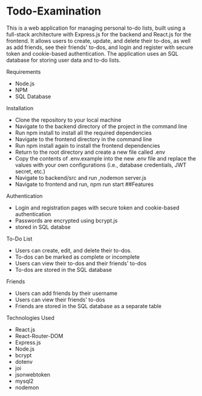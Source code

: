 # Todo-Examination
This is a web application for managing personal to-do lists, built using a full-stack architecture with Express.js for the backend and React.js for the frontend. It allows users to create, update, and delete their to-dos, as well as add friends, see their friends' to-dos, and login and register with secure token and cookie-based authentication. The application uses an SQL database for storing user data and to-do lists.

Requirements

* Node.js
* NPM
* SQL Database

Installation

* Clone the repository to your local machine
* Navigate to the backend directory of the project in the command line
* Run npm install to install all the required dependencies
* Navigate to the frontend directory in the command line
* Run npm install again to install the frontend dependencies
* Return to the root directory and create a new file called .env
* Copy the contents of .env.example into the new .env file and replace the values with your own configurations (i.e., database credentials, JWT secret, etc.)
* Navigate to backend/src and run ,nodemon server.js
* Navigate to frontend and run, npm run start
##Features

Authentication
* Login and registration pages with secure token and cookie-based authentication
* Passwords are encrypted using bcrypt.js
* stored in SQL databse

To-Do List
* Users can create, edit, and delete their to-dos.
* To-dos can be marked as complete or incomplete
* Users can view their to-dos and their friends' to-dos
* To-dos are stored in the SQL database

Friends
* Users can add friends by their username
* Users can view their friends' to-dos
* Friends are stored in the SQL database as a separate table

Technologies Used

* React.js
* React-Router-DOM
* Express.js
* Node.js
* bcrypt
* dotenv
* joi
* jsonwebtoken
* mysql2
* nodemon
